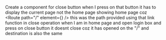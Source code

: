Create a component for close button
when I press on that button it has to display the current page not the home page
   showing home page coz
   <Route path="/" element={<Home />} />
this was the path provided using that link function in close operation
when I am in home page and open login box and press on close button it doesnt close coz it has opened on the "/" and destination is also the same

